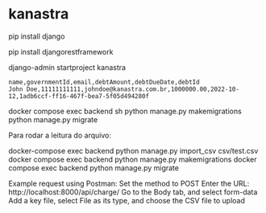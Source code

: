 # kanastra
pip install django

pip install djangorestframework

django-admin startproject kanastra


```
name,governmentId,email,debtAmount,debtDueDate,debtId
John Doe,11111111111,johndoe@kanastra.com.br,1000000.00,2022-10-12,1adb6ccf-ff16-467f-bea7-5f05d494280f 
```


docker compose exec backend sh
    python manage.py makemigrations
    python manage.py migrate

Para rodar a leitura do arquivo:

docker-compose exec backend python manage.py import_csv csv/test.csv
docker compose exec backend python manage.py makemigrations
docker compose exec backend python manage.py migrate


Example request using Postman:
Set the method to POST
Enter the URL: http://localhost:8000/api/charge/
Go to the Body tab, and select form-data
Add a key file, select File as its type, and choose the CSV file to upload